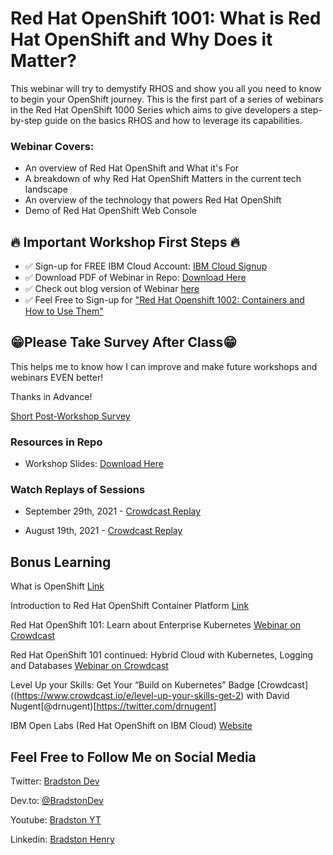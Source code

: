 # Red Hat OpenShift 1001: What is Red Hat OpenShift and Why Does it Matter?

This webinar will try to demystify RHOS and show you all you need to know to begin your OpenShift journey. This is the first part of a series of webinars in the Red Hat OpenShift 1000 Series which aims to give developers a step-by-step guide on the basics RHOS and how to leverage its capabilities. 

### Webinar Covers:

- An overview of Red Hat OpenShift and What it's For
- A breakdown of why Red Hat OpenShift Matters in the current tech landscape
- An overview of the technology that powers Red Hat OpenShift
- Demo of Red Hat OpenShift Web Console


## 🔥 Important Workshop First Steps 🔥

- ✅ Sign-up for FREE IBM Cloud Account:  [IBM Cloud Signup](https://ibm.biz/Bdfnsj)
- ✅ Download PDF of Webinar in Repo: [Download Here](https://raw.githubusercontent.com/bradstondevcode/Red-Hat-OpenShift-1001/main/RHOS_1001-08_19_2021.pdf)
- ✅ Check out blog version of Webinar [here](https://dev.to/ibmdeveloper/red-hat-openshift-1001-what-is-red-hat-openshift-and-why-does-it-matter-64n)
- ✅ Feel Free to Sign-up for ["Red Hat Openshift 1002: Containers and How to Use Them"](https://ibm.biz/red-hat-openshift-1002-09092021)


## 😁Please Take Survey After Class😁

This helps me to know how I can improve and make future workshops and webinars EVEN better!

Thanks in Advance!

[Short Post-Workshop Survey](https://ibm.biz/BdfnsZ)

### Resources in Repo

- Workshop Slides: [Download Here](https://raw.githubusercontent.com/bradstondevcode/Red-Hat-OpenShift-1001/main/RHOS_1001-08_19_2021.pdf)

### Watch Replays of Sessions

- September 29th, 2021 - [Crowdcast Replay](https://ibm.biz/red-hat-openshift-1001-07292021)

- August 19th, 2021 - [Crowdcast Replay](http://ibm.biz/red-hat-openshift-1001-08192021)


## Bonus Learning

What is OpenShift [Link](https://www.youtube.com/watch?v=KTN_QBuDplo)

Introduction to Red Hat OpenShift Container Platform [Link](https://www.youtube.com/watch?v=dAWPuqZwlOA)

Red Hat OpenShift 101: Learn about Enterprise Kubernetes
[Webinar on Crowdcast](http://ibm.biz/red-hat-101-crowdcast-03022021)

Red Hat OpenShift 101 continued: Hybrid Cloud with Kubernetes, Logging and Databases
[Webinar on Crowdcast](http://ibm.biz/red-hat-101-pt2-crowdcast-03192021)

Level Up your Skills: Get Your “Build on Kubernetes” Badge [Crowdcast]((https://www.crowdcast.io/e/level-up-your-skills-get-2) with David Nugent[@drnugent)[https://twitter.com/drnugent]

IBM Open Labs (Red Hat OpenShift on IBM Cloud) [Website](https://developer.ibm.com/openlabs/openshift)


## Feel Free to Follow Me on Social Media

Twitter: [Bradston Dev](https://twitter.com/BradstonDev)

Dev.to: [@BradstonDev](https://dev.to/bradstondev)

Youtube: [Bradston YT](https://www.youtube.com/channel/UC6Ky8s71RP65akLb_XV1_OA)

Linkedin: [Bradston Henry](https://www.linkedin.com/in/bradston-henry/)